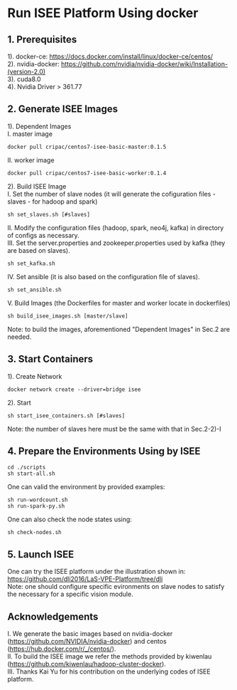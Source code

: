# Run ISEE Platform Using docker

## 1. Prerequisites
1). docker-ce: https://docs.docker.com/install/linux/docker-ce/centos/ <br>
2). nvidia-docker: https://github.com/nvidia/nvidia-docker/wiki/Installation-(version-2.0) <br>
3). cuda8.0 <br>
4). Nvidia Driver > 361.77 <br>

## 2. Generate ISEE Images
1). Dependent Images <br>
I. master image <br> 
```
docker pull cripac/centos7-isee-basic-master:0.1.5
```
II. worker image <br>
```
docker pull cripac/centos7-isee-basic-worker:0.1.4
```
2). Build ISEE Image <br>
I. Set the number of slave nodes (it will generate the cofiguration files - slaves - for hadoop and spark) <br>
```
sh set_slaves.sh [#slaves]
```
II. Modify the configuration files (hadoop, spark, neo4j, kafka) in directory of configs as necessary. <br>
III. Set the server.properties and zookeeper.properties used by kafka (they are based on slaves). <br>
```
sh set_kafka.sh
```
IV. Set ansible (it is also based on the configuration file of slaves).
```
sh set_ansible.sh
```
V. Build Images (the Dockerfiles for master and worker locate in dockerfiles) <br>
```
sh build_isee_images.sh [master/slave]
```
Note: to build the images, aforementioned "Dependent Images" in Sec.2 are needed. <br>

## 3. Start Containers
1). Create Network <br>
```
docker network create --driver=bridge isee
```
2). Start <br>
```
sh start_isee_containers.sh [#slaves]
```
Note: the number of slaves here must be the same with that in Sec.2-2)-I

## 4. Prepare the Environments Using by ISEE
```
cd ./scripts
sh start-all.sh
``` 
One can valid the environment by provided examples: <br>
```
sh run-wordcount.sh
sh run-spark-py.sh
```
One can also check the node states using:
```
sh check-nodes.sh
```

## 5. Launch ISEE
One can try the ISEE platform under the illustration shown in: https://github.com/dli2016/LaS-VPE-Platform/tree/dli <br>
Note: one should configure specific evironments on slave nodes to satisfy the necessary for a specific vision module. <br>

## Acknowledgements
I. We generate the basic images based on nvidia-docker (https://github.com/NVIDIA/nvidia-docker) and centos (https://hub.docker.com/r/_/centos/). <br>
II. To build the ISEE image we refer the methods provided by kiwenlau (https://github.com/kiwenlau/hadoop-cluster-docker). <br>
III. Thanks Kai Yu for his contribution on the underlying codes of ISEE platform. <br>
